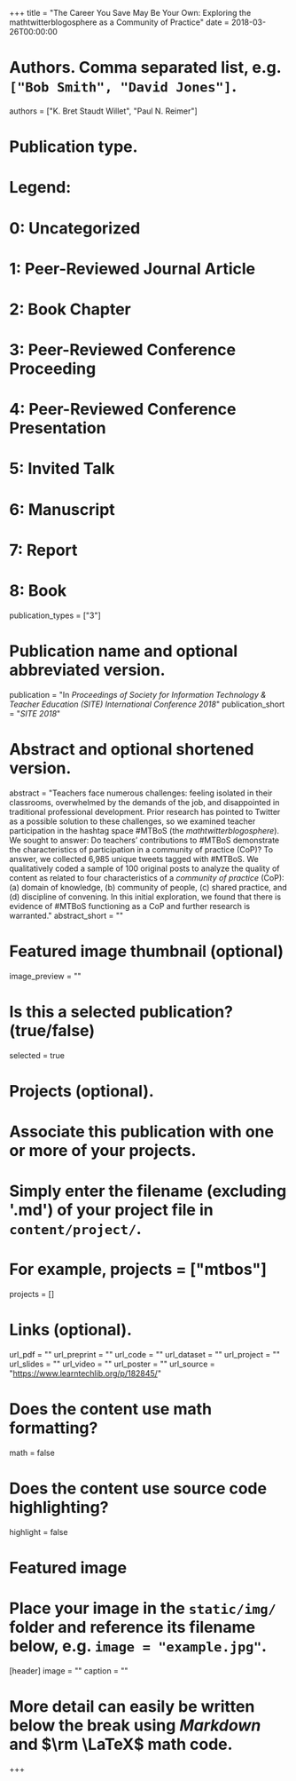 +++
title = "The Career You Save May Be Your Own: Exploring the mathtwitterblogosphere as a Community of Practice"
date = 2018-03-26T00:00:00

# Authors. Comma separated list, e.g. `["Bob Smith", "David Jones"]`.
authors = ["K. Bret Staudt Willet", "Paul N. Reimer"]

# Publication type.
# Legend:
#  0: Uncategorized
#  1: Peer-Reviewed Journal Article
#  2: Book Chapter
#  3: Peer-Reviewed Conference Proceeding
#  4: Peer-Reviewed Conference Presentation
#  5: Invited Talk
#  6: Manuscript
#  7: Report
#  8: Book
publication_types = ["3"]

# Publication name and optional abbreviated version.
publication = "In *Proceedings of Society for Information Technology & Teacher Education (SITE) International Conference 2018*"
publication_short = "*SITE 2018*"

# Abstract and optional shortened version.
abstract = "Teachers face numerous challenges: feeling isolated in their classrooms, overwhelmed by the demands of the job, and disappointed in traditional professional development. Prior research has pointed to Twitter as a possible solution to these challenges, so we examined teacher participation in the hashtag space #MTBoS (the *mathtwitterblogosphere*). We sought to answer: Do teachers’ contributions to #MTBoS demonstrate the characteristics of participation in a community of practice (CoP)? To answer, we collected 6,985 unique tweets tagged with #MTBoS. We qualitatively coded a sample of 100 original posts to analyze the quality of content as related to four characteristics of a *community of practice* (CoP): (a) domain of knowledge, (b) community of people, (c) shared practice, and (d) discipline of convening. In this initial exploration, we found that there is evidence of #MTBoS functioning as a CoP and further research is warranted."
abstract_short = ""

# Featured image thumbnail (optional)
image_preview = ""

# Is this a selected publication? (true/false)
selected = true

# Projects (optional).
#   Associate this publication with one or more of your projects.
#   Simply enter the filename (excluding '.md') of your project file in `content/project/`. 
#   For example, projects = ["mtbos"]
projects = []

# Links (optional).
url_pdf = ""
url_preprint = ""
url_code = ""
url_dataset = ""
url_project = ""
url_slides = ""
url_video = ""
url_poster = ""
url_source = "https://www.learntechlib.org/p/182845/"

# Does the content use math formatting?
math = false

# Does the content use source code highlighting?
highlight = false

# Featured image
# Place your image in the `static/img/` folder and reference its filename below, e.g. `image = "example.jpg"`.
[header]
image = ""
caption = ""

# More detail can easily be written below the break using *Markdown* and $\rm \LaTeX$ math code.

+++


